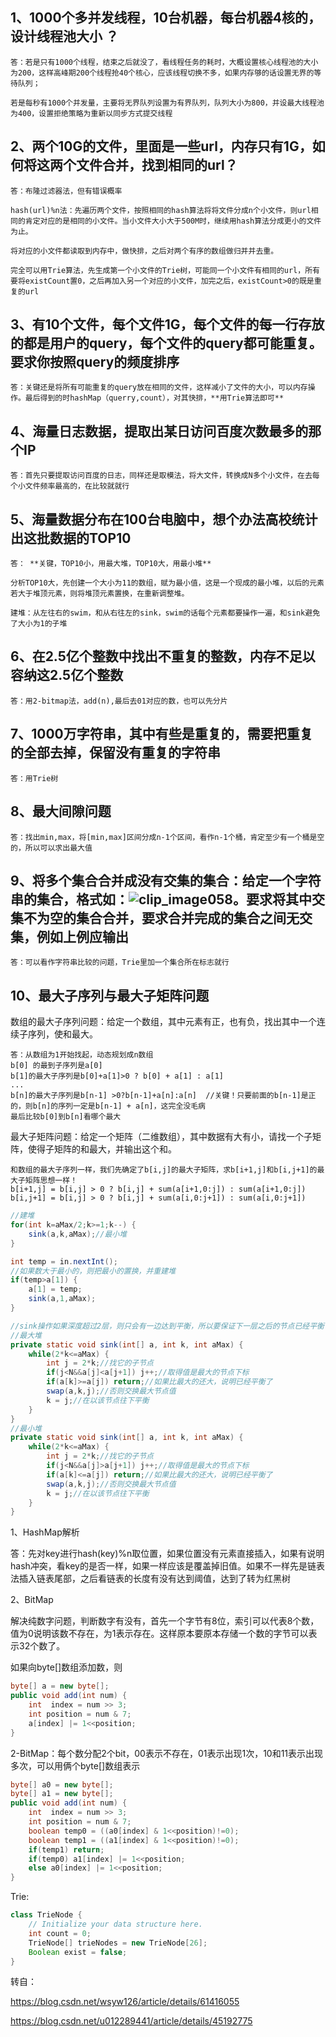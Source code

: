 ## 1、1000个多并发线程，10台机器，每台机器4核的，设计线程池大小 ？
```
答：若是只有1000个线程，结束之后就没了，看线程任务的耗时，大概设置核心线程池的大小为200，这样高峰期200个线程抢40个核心，应该线程切换不多，如果内存够的话设置无界的等待队列；

若是每秒有1000个并发量，主要将无界队列设置为有界队列，队列大小为800，并设最大线程池为400，设置拒绝策略为重新以同步方式提交线程
```

## 2、两个10G的文件，里面是一些url，内存只有1G，如何将这两个文件合并，找到相同的url？ 
```
答：布隆过滤器法，但有错误概率

hash(url)%n法：先遍历两个文件，按照相同的hash算法将将文件分成n个小文件，则url相同的肯定对应的是相同的小文件。当小文件大小大于500M时，继续用hash算法分成更小的文件为止。

将对应的小文件都读取到内存中，做快排，之后对两个有序的数组做归并并去重。

完全可以用Trie算法，先生成第一个小文件的Trie树，可能同一个小文件有相同的url，所有要将existCount置0，之后再加入另一个对应的小文件，加完之后，existCount>0的既是重复的url
```
## 3、**有10个文件，每个文件1G，每个文件的每一行存放的都是用户的query，每个文件的query都可能重复。要求你按照query的频度排序** 
```
答：关键还是将所有可能重复的query放在相同的文件，这样减小了文件的大小，可以内存操作。最后得到的时hashMap（querry,count），对其快排，**用Trie算法即可**
```

## 4、**海量日志数据，提取出某日访问百度次数最多的那个IP** 
```
答：首先只要提取访问百度的日志，同样还是取模法，将大文件，转换成N多个小文件，在去每个小文件频率最高的，在比较就就行
```


## 5、海量数据分布在100台电脑中，想个办法高校统计出这批数据的TOP10
```
答： **关键，TOP10小，用最大堆，TOP10大，用最小堆** 

分析TOP10大，先创建一个大小为11的数组，赋为最小值，这是一个现成的最小堆，以后的元素若大于堆顶元素，则将堆顶元素置换，在重新调整堆。

建堆：从左往右的swim，和从右往左的sink，swim的话每个元素都要操作一遍，和sink避免了大小为1的子堆
```

##  6、**在2.5亿个整数中找出不重复的整数，内存不足以容纳这2.5亿个整数** 
```
答：用2-bitmap法，add(n),最后去01对应的数，也可以先分片
```

## 7、1000万字符串，其中有些是重复的，需要把重复的全部去掉，保留没有重复的字符串
```
答：用Trie树
```

## 8、最大间隙问题
```
答：找出min,max，将[min,max]区间分成n-1个区间，看作n-1个桶，肯定至少有一个桶是空的，所以可以求出最大值
```

## 9、将多个集合合并成没有交集的集合：给定一个字符串的集合，格式如：![clip_image058](http://images.cnblogs.com/cnblogs_com/youwang/WindowsLiveWriter/1340f2e6fa8e_D5D1/clip_image058_thumb.png)。要求将其中交集不为空的集合合并，要求合并完成的集合之间无交集，例如上例应输出
```
答：可以看作字符串比较的问题，Trie里加一个集合所在标志就行
```

## 10、**最大子序列与最大子矩阵问题** 

数组的最大子序列问题：给定一个数组，其中元素有正，也有负，找出其中一个连续子序列，使和最大。 
```
答：从数组为1开始找起，动态规划成n数组
b[0] 的最到子序列是a[0]
b[1]的最大子序列是b[0]+a[1]>0 ? b[0] + a[1] : a[1]
...
b[n]的最大子序列是b[n-1] >0?b[n-1]+a[n]:a[n]  //关键！只要前面的b[n-1]是正的，则b[n]的序列一定是b[n-1] + a[n]，这完全没毛病
最后比较b[0]到b[n]看哪个最大
```

最大子矩阵问题：给定一个矩阵（二维数组），其中数据有大有小，请找一个子矩阵，使得子矩阵的和最大，并输出这个和。 

```
和数组的最大子序列一样，我们先确定了b[i,j]的最大子矩阵，求b[i+1,j]和b[i,j+1]的最大子矩阵思想一样！
b[i+1,j] = b[i,j] > 0 ? b[i,j] + sum(a[i+1,0:j]) : sum(a[i+1,0:j])
b[i,j+1] = b[i,j] > 0 ? b[i,j] + sum(a[i,0:j+1]) : sum(a[i,0:j+1])
```




```java
//建堆
for(int k=aMax/2;k>=1;k--) {
    sink(a,k,aMax);//最小堆
}

int temp = in.nextInt();
//如果数大于最小的，则把最小的置换，并重建堆
if(temp>a[1]) {
    a[1] = temp;
    sink(a,1,aMax);
}
```



```java
//sink操作如果深度超过2层，则只会有一边达到平衡，所以要保证下一层之后的节点已经平衡了
//最大堆
private static void sink(int[] a, int k, int aMax) {
    while(2*k<=aMax) {
        int j = 2*k;//找它的子节点
        if(j<N&&a[j]<a[j+1]) j++;//取得值是最大的节点下标
        if(a[k]>=a[j]) return;//如果比最大的还大，说明已经平衡了
        swap(a,k,j);//否则交换最大节点值
        k = j;//在以该节点往下平衡
    }
}
//最小堆
private static void sink(int[] a, int k, int aMax) {
    while(2*k<=aMax) {
        int j = 2*k;//找它的子节点
        if(j<N&&a[j]>a[j+1]) j++;//取得值是最大的节点下标
        if(a[k]<=a[j]) return;//如果比最大的还大，说明已经平衡了
        swap(a,k,j);//否则交换最大节点值
        k = j;//在以该节点往下平衡
    }
}
```




1、HashMap解析

答：先对key进行hash(key)%n取位置，如果位置没有元素直接插入，如果有说明hash冲突，看key的是否一样，如果一样应该是覆盖掉旧值。如果不一样先是链表法插入链表尾部，之后看链表的长度有没有达到阈值，达到了转为红黑树



2、BitMap

解决纯数字问题，判断数字有没有，首先一个字节有8位，索引可以代表8个数，值为0说明该数不存在，为1表示存在。这样原本要原本存储一个数的字节可以表示32个数了。

如果向byte[]数组添加数，则

```java
byte[] a = new byte[];
public void add(int num) {
	int  index = num >> 3;
	int position = num & 7;
	a[index] |= 1<<position;
}
```

2-BitMap：每个数分配2个bit，00表示不存在，01表示出现1次，10和11表示出现多次，可以用俩个byte[]数组表示

```java
byte[] a0 = new byte[];
byte[] a1 = new byte[];
public void add(int num) {
	int  index = num >> 3;
	int position = num & 7;
	boolean temp0 = ((a0[index] & 1<<position)!=0);
	boolean temp1 = ((a1[index] & 1<<position)!=0);
    if(temp1) return;
    if(temp0) a1[index] |= 1<<position;
    else a0[index] |= 1<<position;
}
```

Trie:

```java
class TrieNode {
    // Initialize your data structure here.
    int count = 0;
    TrieNode[] trieNodes = new TrieNode[26];
    Boolean exist = false;
}
```




转自：

https://blog.csdn.net/wsyw126/article/details/61416055

https://blog.csdn.net/u012289441/article/details/45192775